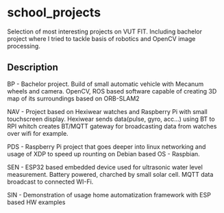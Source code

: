# school_projects

Selection of most interesting projects on VUT FIT. Including bachelor project where I tried to tackle basis of robotics and OpenCV image processing. 

## Description
BP - Bachelor project. Build of small automatic vehicle with Mecanum wheels and camera. OpenCV, ROS based software capable of creating 3D map of its surroundings based on ORB-SLAM2

NAV - Project based on Hexiwear watches and Raspberry Pi with small touchscreen display. Hexiwear sends data(pulse, gyro, acc...) using BT to RPI whitch creates BT/MQTT gateway for broadcasting data from watches over wifi for example. 

PDS - Raspberry Pi project that goes deeper into linux networking and usage of XDP to speed up rounting on Debian based OS - Raspbian.

SEN - ESP32 based embedded device used for ultrasonic water level measurement. Battery powered, charched by small solar cell. MQTT data broadcast to connected WI-Fi. 

SIN - Demonstration of usage home automatization framework with ESP based HW examples
